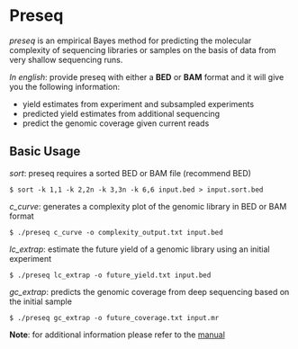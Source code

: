 # Preseq

*preseq* is an empirical Bayes method for predicting the 
molecular complexity of sequencing libraries or samples
on the basis of data from very shallow sequencing runs.

*In english*: provide preseq with either a **BED** or **BAM**
format and it will give you the following information:
<ul>
<li>yield estimates from experiment and subsampled experiments</li>
<li>predicted yield estimates from additional sequencing</li>
<li>predict the genomic coverage given current reads</li>
</ul>

## Basic Usage

*sort*: preseq requires a sorted BED or BAM file (recommend BED)
<pre><code>$ sort -k 1,1 -k 2,2n -k 3,3n -k 6,6 input.bed > input.sort.bed</code></pre>

*c_curve*: generates a complexity plot of the genomic library
in BED or BAM format
<pre><code>$ ./preseq c_curve -o complexity_output.txt input.bed</code></pre>

*lc_extrap*: estimate the future yield of a genomic library using an initial experiment
<pre><code>$ ./preseq lc_extrap -o future_yield.txt input.bed</code></pre>

*gc_extrap*: predicts the genomic coverage from deep sequencing based on the initial sample
<pre><code>$ ./preseq gc_extrap -o future_coverage.txt input.mr</code></pre>


**Note**: for additional information please refer to the [manual](http://smithlabresearch.org/wp-content/uploads/manual.pdf)
